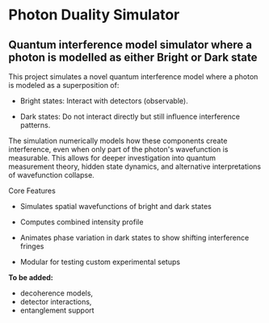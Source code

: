 
# Photon Duality Simulator

## Quantum interference model simulator where a photon is modelled as either Bright or Dark state


This project simulates a novel quantum interference model where a photon is modeled as a superposition of:

- Bright states: Interact with detectors (observable).

- Dark states: Do not interact directly but still influence interference patterns.

The simulation numerically models how these components create interference, even when only part of the photon's wavefunction is measurable. This allows for deeper investigation into quantum measurement theory, hidden state dynamics, and alternative interpretations of wavefunction collapse.

Core Features

- Simulates spatial wavefunctions of bright and dark states

- Computes combined intensity profile

- Animates phase variation in dark states to show shifting interference fringes

- Modular for testing custom experimental setups

  
**To be added:**
 - decoherence models, 
 - detector interactions, 
 - entanglement support